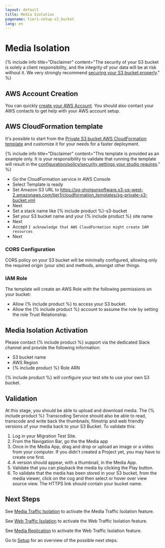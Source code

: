 ```yaml
---
layout: default
title: Media Isolation
pagename: tier1-setup-s3_bucket
lang: en
---
```


# Media Isolation

{% include info title="Disclaimer" content="The security of your S3 bucket is solely a client responsibility, and the integrity of your data will be at risk without it. We very strongly recommend [securing your S3 bucket properly](https://aws.amazon.com/premiumsupport/knowledge-center/secure-s3-resources/)." %}

## AWS Account Creation

You can quickly [create your AWS Account](https://aws.amazon.com/premiumsupport/knowledge-center/create-and-activate-aws-account/).
You should also contact your AWS contacts to get help with your AWS account setup.

## AWS CloudFormation template

It's possible to start from the [Private S3 bucket AWS CloudFormation template](https://sg-shotgunsoftware.s3-us-west-2.amazonaws.com/tier1/cloudformation_templates/sg-private-s3-bucket.yml) and customize it for your needs for a faster deployment.

{% include info title="Disclaimer" content="This template is provided as an example only. It is your responsibility to validate that running the template will result in the [configuration/policy/security settings your studio requires](https://aws.amazon.com/premiumsupport/knowledge-center/secure-s3-resources/)." %}

  * Go the CloudFormation service in AWS Console
  * Select Template is ready
  * Set Amazon S3 URL to https://sg-shotgunsoftware.s3-us-west-2.amazonaws.com/tier1/cloudformation_templates/sg-private-s3-bucket.yml
  * Next
  * Set a stack name like {% include product %}-s3-bucket
  * Set your S3 bucket name and your {% include product %} site name
  * Next
  * Accept `I acknowledge that AWS CloudFormation might create IAM resources`
  * Next

### CORS Configuration

CORS policy on your S3 bucket will be minimally configured, allowing only the required origin (your site) and methods, amongst other things.

### IAM Role

The template will create an AWS Role with the following permissions on your bucket:

* Allow {% include product %} to access your S3 bucket.
* Allow the {% include product %} account to assume the role by setting the role Trust Relationship.

## Media Isolation Activation

Please contact {% include product %} support via the dedicated Slack channel and provide the following information:
  * S3 bucket name
  * AWS Region
  * {% include product %} Role ARN

{% include product %} will configure your test site to use your own S3 bucket.

## Validation

At this stage, you should be able to upload and download media. The {% include product %} Transcoding Service should also be able to read, transcode and write back the thumbnails, filmstrip and web friendly versions of your media back to your S3 Bucket. To validate this:

1. Log in your Migration Test Site.
2. From the Navigation Bar, go the the Media app
3. Once in the Media App, drag and drop or upload an image or a video from your computer. If you didn't created a Project yet, you may have to create one first.
4. A version should appear, with a thumbnail, in the Media App.
5. Validate that you can playback the media by clicking the Play button.
6. To validate that the media has been stored in your S3 bucket, from the media viewer, click on the cog and then select or hover over view source view. The HTTPS link should contain your bucket name.

## Next Steps

See [Media Traffic Isolation](./media_segregation.md) to activate the Media Traffic Isolation feature.

See [Web Traffic Isolation](./traffic_segregation.md) to activate the Web Traffic Isolation feature.

See [Media Replication](./s3_replication.md) to activate the Web Traffic Isolation feature.

Go to [Setup](./setup.md) for an overview of the possible next steps.

